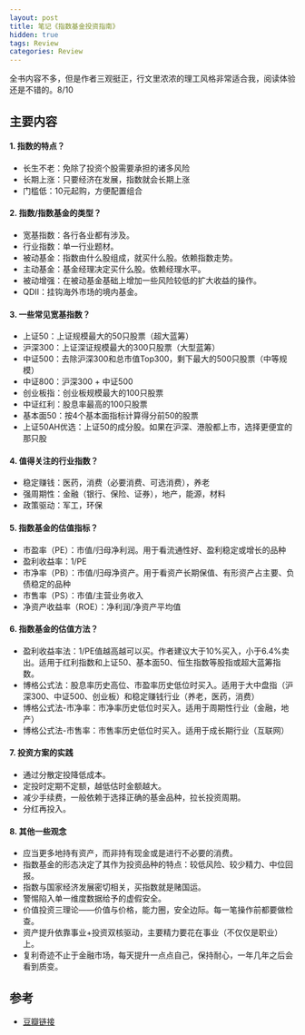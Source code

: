 ```yaml
---
layout: post
title: 笔记《指数基金投资指南》
hidden: true
tags: Review
categories: Review
---
```


全书内容不多，但是作者三观挺正，行文里浓浓的理工风格非常适合我，阅读体验还是不错的。8/10

## 主要内容

#### 1. 指数的特点？

- 长生不老：免除了投资个股需要承担的诸多风险
- 长期上涨：只要经济在发展，指数就会长期上涨
- 门槛低：10元起购，方便配置组合

#### 2. 指数/指数基金的类型？

- 宽基指数：各行各业都有涉及。
- 行业指数：单一行业题材。
- 被动基金：指数由什么股组成，就买什么股。依赖指数走势。
- 主动基金：基金经理决定买什么股。依赖经理水平。
- 被动增强：在被动基金基础上增加一些风险较低的扩大收益的操作。
- QDII：挂钩海外市场的境内基金。

#### 3. 一些常见宽基指数？

- 上证50：上证规模最大的50只股票（超大蓝筹）
- 沪深300：上证深证规模最大的300只股票（大型蓝筹）
- 中证500：去除沪深300和总市值Top300，剩下最大的500只股票（中等规模）
- 中证800：沪深300 + 中证500
- 创业板指：创业板规模最大的100只股票
- 中证红利：股息率最高的100只股票
- 基本面50：按4个基本面指标计算得分前50的股票
- 上证50AH优选：上证50的成分股。如果在沪深、港股都上市，选择更便宜的那只股

#### 4. 值得关注的行业指数？

- 稳定赚钱：医药，消费（必要消费、可选消费），养老
- 强周期性：金融（银行、保险、证券），地产，能源，材料
- 政策驱动：军工，环保

#### 5. 指数基金的估值指标？

- 市盈率（PE）：市值/归母净利润。用于看流通性好、盈利稳定或增长的品种
- 盈利收益率：1/PE
- 市净率（PB）：市值/归母净资产。用于看资产长期保值、有形资产占主要、负债稳定的品种
- 市售率（PS）：市值/主营业务收入
- 净资产收益率（ROE）：净利润/净资产平均值

#### 6. 指数基金的估值方法？

- 盈利收益率法：1/PE值越高越可以买。作者建议大于10%买入，小于6.4%卖出。适用于红利指数和上证50、基本面50、恒生指数等股指或超大蓝筹指数。
- 博格公式法：股息率历史高位、市盈率历史低位时买入。适用于大中盘指（沪深300、中证500、创业板）和稳定赚钱行业（养老，医药，消费）
- 博格公式法-市净率：市净率历史低位时买入。适用于周期性行业（金融，地产）
- 博格公式法-市售率：市售率历史低位时买入。适用于成长期行业（互联网）

#### 7. 投资方案的实践

- 通过分散定投降低成本。
- 定投时定期不定额，越低估时金额越大。
- 减少手续费，一般依赖于选择正确的基金品种，拉长投资周期。
- 分红再投入。

#### 8. 其他一些观念

- 应当更多地持有资产，而非持有现金或是进行不必要的消费。
- 指数基金的形态决定了其作为投资品种的特点：较低风险、较少精力、中位回报。
- 指数与国家经济发展密切相关，买指数就是赌国运。
- 警惕陷入单一维度数据给予的虚假安全。
- 价值投资三理论——价值与价格，能力圈，安全边际。每一笔操作前都要做检查。
- 资产提升依靠事业+投资双核驱动，主要精力要花在事业（不仅仅是职业）上。
- 复利奇迹不止于金融市场，每天提升一点点自己，保持耐心，一年几年之后会看到质变。

## 参考

- [豆瓣链接](https://book.douban.com/subject/27204860/)
